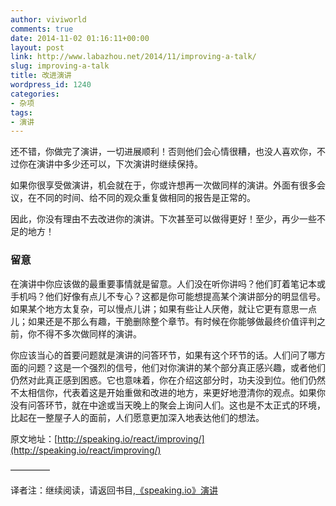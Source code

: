 ```yaml
---
author: viviworld
comments: true
date: 2014-11-02 01:16:11+00:00
layout: post
link: http://www.labazhou.net/2014/11/improving-a-talk/
slug: improving-a-talk
title: 改进演讲
wordpress_id: 1240
categories:
- 杂项
tags:
- 演讲
---
```


还不错，你做完了演讲，一切进展顺利！否则他们会心情很糟，也没人喜欢你，不过你在演讲中多少还可以，下次演讲时继续保持。

如果你很享受做演讲，机会就在于，你或许想再一次做同样的演讲。外面有很多会议，在不同的时间、给不同的观众重复做相同的报告是正常的。

因此，你没有理由不去改进你的演讲。下次甚至可以做得更好！至少，再少一些不足的地方！


### 留意


在演讲中你应该做的最重要事情就是留意。人们没在听你讲吗？他们盯着笔记本或手机吗？他们好像有点儿不专心？这都是你可能想提高某个演讲部分的明显信号。如果某个地方太复杂，可以慢点儿讲；如果有些让人厌倦，就让它更有意思一点儿；如果还是不那么有趣，干脆删除整个章节。有时候在你能够做最终价值评判之前，你不得不多次做同样的演讲。

你应该当心的首要问题就是演讲的问答环节，如果有这个环节的话。人们问了哪方面的问题？这是一个强烈的信号，他们对你演讲的某个部分真正感兴趣，或者他们仍然对此真正感到困惑。它也意味着，你在介绍这部分时，功夫没到位。他们仍然不太相信你，代表着这是开始重做和改进的地方，来更好地澄清你的观点。如果你没有问答环节，就在中途或当天晚上的聚会上询问人们。这也是不太正式的环境，比起在一整屋子人的面前，人们愿意更加深入地表达他们的想法。

原文地址：[http://speaking.io/react/improving/](http://speaking.io/react/improving/)

————–

译者注：继续阅读，请返回书目,[《speaking.io》演讲](http://www.labazhou.net/speaking/)
